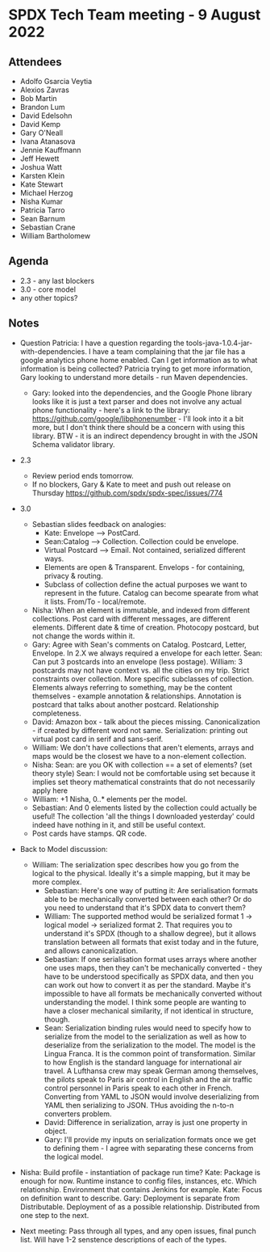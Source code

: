 # SPDX Tech Team meeting - 9 August 2022

## Attendees
* Adolfo Gsarcia Veytia
* Alexios Zavras
* Bob Martin
* Brandon Lum
* David Edelsohn
* David Kemp
* Gary O'Neall
* Ivana Atanasova
* Jennie Kauffmann
* Jeff Hewett
* Joshua Watt
* Karsten Klein
* Kate Stewart
* Michael Herzog
* Nisha Kumar
* Patricia Tarro
* Sean Barnum
* Sebastian Crane
* William Bartholomew

## Agenda
* 2.3 - any last blockers
* 3.0 - core model
* any other topics?

## Notes
* Question Patricia:  I have a question regarding the tools-java-1.0.4-jar-with-dependencies. I have a team complaining that the jar file has a google analytics phone home enabled. Can I get information as to what information is being collected?   Patricia trying to get more information,  Gary looking to understand more details - run Maven dependencies.
   * Gary:  looked into the dependencies, and the Google Phone library looks like it is just a text parser and does not involve any actual phone functionality - here's a link to the library: https://github.com/google/libphonenumber - I'll look into it a bit more, but I don't think there should be a concern with using this library.  BTW - it is an indirect dependency brought in with the JSON Schema validator library.
* 2.3
   * Review period ends tomorrow.
   * If no blockers,  Gary & Kate to meet and push out release on Thursday https://github.com/spdx/spdx-spec/issues/774
* 3.0
   * Sebastian slides feedback on analogies:
       * Kate: Envelope --> PostCard.
       * Sean:Catalog --> Collection.   Collection could be envelope.
       * Virtual Postcard --> Email.    Not contained, serialized different ways.
       * Elements are open & Transparent.    Envelops - for containing, privacy & routing.
       * Subclass of collection define the actual purposes we want to represent in the future.   Catalog can become spearate from what it lists.  From/To - local/remote.
   * Nisha: When an element is immutable, and indexed from different collections.   Post card with different messages, are different elements.   Different date & time of creation.   Photocopy postcard, but not change the words within it.
   * Gary: Agree with Sean's comments on Catalog.   Postcard, Letter, Envelope.   In 2.X we always required a envelope for each letter.   Sean: Can put 3 postcards into an envelope (less postage).   William:  3 postcards may not have context vs. all the cities on my trip.  Strict constraints over collection.   More specific subclasses of collection.   Elements always referring to something, may be the content themselves - example annotation & relationships.    Annotation is postcard that talks about another postcard.   Relationship completeness.
    * David:  Amazon box - talk about the pieces missing.   Canonicalization - if created by different word not same.    Serialization:  printing out virtual post card in serif  and sans-serif.
    * William: We don't have collections that aren't elements, arrays and maps would be the closest we have to a non-element collection.
    * Nisha: Sean: are you OK with collection == a set of elements? (set theory style)  Sean:  I would not be comfortable using set because it implies set theory mathematical constraints that do not necessarily apply here
    * William: +1 Nisha, 0..* elements per the model.
    * Sebastian: And 0 elements listed by the collection could actually be useful! The collection 'all the things I downloaded yesterday' could indeed have nothing in it, and still be useful context.
    * Post cards have stamps.   QR code.

* Back to Model discussion:
    * William: The serialization spec describes how you go from the logical to the physical. Ideally it's a simple mapping, but it may be more complex.
       * Sebastian: Here's one way of putting it: Are serialisation formats able to be mechanically converted between each other? Or do you need to understand that it's SPDX data to convert them?
       * William: The supported method would be serialized format 1 -> logical model -> serialized format 2. That requires you to understand it's SPDX (though to a shallow degree), but it allows translation between all formats that exist today and in the future, and allows canonicalization.
       * Sebastian: If one serialisation format uses arrays where another one uses maps, then they can't be mechanically converted - they have to be understood specifically as SPDX data, and then you can work out how to convert it as per the standard.  Maybe it's impossible to have all formats be mechanically converted without understanding the model. I think some people are wanting to have a closer mechanical similarity, if not identical in structure, though.
       * Sean: Serialization binding rules would need to specify how to serialize from the model to the serialization as well as how to deserialize from the serialization to the model. The model is the Lingua Franca. It is the common point of transformation. Similar to how English is the standard language for international air travel. A Lufthansa crew may speak German among themselves, the pilots speak to Paris air control in English and the air traffic control personnel in Paris speak to each other in French.  Converting from YAML to JSON would involve deserializing from YAML then serializing to JSON. THus avoiding the n-to-n converters problem.
       * David: Difference in serialization, array is just one property in object.
       * Gary: I'll provide my inputs on serialization formats once we get to defining them - I agree with separating these concerns from the logical model.

* Nisha:  Build profile - instantiation of package run time?   Kate:  Package is enough for now.   Runtime instance to config files, instances, etc.   Which relationship.   Environment that contains Jenkins for example.  Kate:  Focus on definition want to describe.   Gary:  Deployment is separate from Distributable.   Deployment of as a possible relationship.   Distributed from one step to the next.
* Next meeting:  Pass through all types, and any open issues,  final punch list.   Will have 1-2 senstence descriptions of each of the types.
